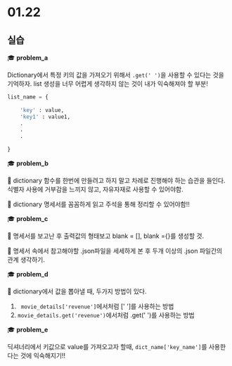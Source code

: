 # 01.22  

## 실습 



:mortar_board: **problem_a**

Dictionary에서 특정 키의 값을 가져오기 위해서 `.get(' ')`을 사용할 수 있다는 것을 기억하자. list 생성을 너무 어렵게 생각하지 않는 것이 내가 익숙해져야 할 부분!

```python
list_name = {
    
    'key' : value,
    'key1' : value1,
    .
    .
    .
    
}
```



:mortar_board: **problem_b**

:bookmark: dictionary 함수를 한번에 만들려고 하지 말고 차례로 진행해야 하는 습관을 들인다. 식별자 사용에 거부감을 느끼지 않고, 자유자재로 사용할 수 있어야함. 

:bookmark: dictionary 명세서를 꼼꼼하게 읽고 주석을 통해 정리할 수 있어야함!!



:mortar_board: **problem_c**

:bookmark: 명세서를 보고난 후 출력값의 형태보고 blank = [], blank ={}를 생성할 것.

:bookmark: 명세서 속에서 참고해야할 .json파일을 세세하게 본 후 두개 이상의 .json 파일간의 관계 생각하기.



:mortar_board: **problem_d**

:bookmark: dictionary에서 값을 뽑아낼 때, 두가지 방법이 있다. 

 1. ` movie_details['revenue']`에서처럼 [' ']를 사용하는 방법
 2. `movie_details.get('revenue')`에서처럼 .get(' ')를 사용하는 방법



:mortar_board: **problem_e**

딕셔너리에서 키값으로 value를 가져오고자 할때, `dict_name['key_name']`를 사용한 다는 것에 익숙해지기!!




